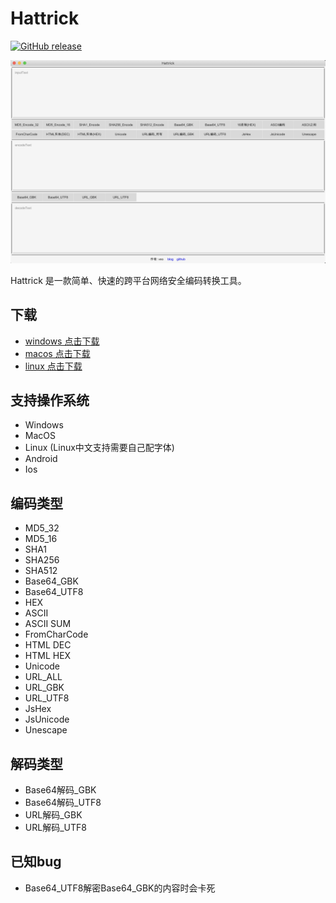 Hattrick
================================
[![GitHub release](https://img.shields.io/github/release/veo/Hattrick.svg)](https://github.com/veo/Hattrick/releases/latest)

![Hattrick Screenshot](https://github.com/veo/Hattrick/raw/master/screenshot.png)


Hattrick 是一款简单、快速的跨平台网络安全编码转换工具。

## 下载
 * [windows 点击下载](https://github.com/veo/Hattrick/releases/download/1.0.0/Hattrick.exe_windows.zip)
 * [macos 点击下载](https://github.com/veo/Hattrick/releases/download/1.0.0/Hattrick_macos.dmg)
 * [linux 点击下载](https://github.com/veo/Hattrick/releases/download/1.0.0/Hattrick_linux_amd64.tar.gz)
## 支持操作系统
 * Windows
 * MacOS
 * Linux (Linux中文支持需要自己配字体)
 * Android
 * Ios

## 编码类型
 * MD5_32
 * MD5_16
 * SHA1
 * SHA256
 * SHA512
 * Base64_GBK
 * Base64_UTF8
 * HEX
 * ASCII
 * ASCII SUM
 * FromCharCode
 * HTML DEC
 * HTML HEX
 * Unicode
 * URL_ALL
 * URL_GBK
 * URL_UTF8
 * JsHex
 * JsUnicode
 * Unescape
 
## 解码类型
 * Base64解码_GBK
 * Base64解码_UTF8
 * URL解码_GBK
 * URL解码_UTF8 

## 已知bug
 * Base64_UTF8解密Base64_GBK的内容时会卡死